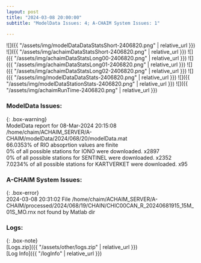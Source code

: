```yaml
---
layout: post
title: "2024-03-08 20:00:00"
subtitle: "ModelData Issues: 4; A-CHAIM System Issues: 1"

---
```


![]({{ "/assets/img/modelDataDataStatsShort-2406820.png" | relative_url }})
![]({{ "/assets/img/achaimDataStatsShort-2406820.png" | relative_url }})
![]({{ "/assets/img/achaimDataStatsLong00-2406820.png" | relative_url }})
![]({{ "/assets/img/achaimDataStatsLong01-2406820.png" | relative_url }})
![]({{ "/assets/img/achaimDataStatsLong02-2406820.png" | relative_url }})
![]({{ "/assets/img/modelDataDataStats-2406820.png" | relative_url }})
![]({{ "/assets/img/modelDataStationStats-2406820.png" | relative_url }})
![]({{ "/assets/img/achaimRunTime-2406820.png" | relative_url }})


### ModelData Issues:  
  
{: .box-warning}  
 ModelData report for 08-Mar-2024 20:15:08   
 /home/chaim/ACHAIM_SERVER/A-CHAIM/modelData/2024/068/20/modelData.mat   
 66.0353% of RIO absoprtion values are finite   
 0% of all possible stations for IONO were downloaded. x2897   
 0% of all possible stations for SENTINEL were downloaded. x2352   
 7.0234% of all possible stations for KARTVERKET were downloaded. x95   
  
### A-CHAIM System Issues:  
  
{: .box-error}  
2024-03-08 20:31:02 File /home/chaim/ACHAIM_SERVER/A-CHAIM/processed/2024/068/19/CHAIN/CHIC00CAN_R_20240681915_15M_01S_MO.rnx not found by Matlab dir  

### Logs:  
  
{: .box-note}  
[Logs.zip]({{ "/assets/other/logs.zip" | relative_url }})  
[Log Info]({{ "/logInfo" | relative_url }})  
